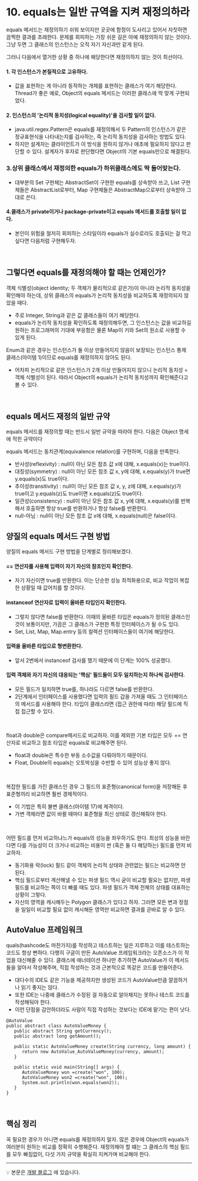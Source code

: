 # 10. equals는 일반 규역을 지켜 재정의하라
equals 메서드는 재정의하기 쉬워 보이지만 곳곳에 함정이 도사리고 있어서 자칫하면 끔찍한 결과를 초래한다. 문제를 회피하는 가장 쉬운 길은 아예 재정의하지 않는 것이다. 그냥 두면 그 클래스의 인스턴스는 오직 자기 자신과만 같게 된다.

그러니 다음에서 열거한 상황 중 하나에 해당한다면 재정의하지 않는 것이 최선이다.

#### 1. 각 인스턴스가 본질적으로 고유하다.
- 값을 표현하는 게 아니라 동작하는 개체를 표현하는 클래스가 여기 해당한다. Thread가 좋은 예로, Object의 equals 메서드는 이러한 클래스에 딱 맞게 구현되었다.

#### 2. 인스턴스의 '논리적 동치성(logical equality)'을 검사할 일이 없다.
- java.util.regex.Pattern은 equals를 재정의해서 두 Pattern의 인스턴스가 같은 정규표현식을 나타내는지를 검사하는, 즉 논리적 동치성을 검사하는 방법도 있다.
- 하지만 설계자는 클라이언트가 이 방식을 원하지 않거나 애초에 필요하지 않다고 판단할 수 있다. 설계자가 후자로 판단했다면 Object의 기본 equals만으로 해결된다.

### 3.상위 클래스에서 재정의한 equals가 하위클래스에도 딱 들어맞는다.
- 대부분의 Set 구현체는 AbstractSet이 구현한 equals를 상속받아 쓰고, List 구현체들은 AbstractList로부터, Map 구현체들은 AbstractMap으로부터 상속받아 그대로 쓴다.

#### 4.클래스가 private이거나 package-private이고 equals 메서드를 호출할 일이 없다.
- 본인이 위험을 철저히 회피하는 스타일이라 equals가 실수로라도 호출되는 걸 막고 싶다면 다음처럼 구현해두자.

<br>

## 그렇다면 equals를 재정의해야 할 때는 언제인가?
객체 식별성(object identity; 두 객체가 물리적으로 같은가)이 아니라 논리적 동치성을 확인해야 하는데, 상위 클래스의 equals가 논리적 동치성을 비교하도록 재정의되지 않았을 때다.
- 주로 Integer, String과 같은 값 클래스들이 여기 해당한다.
- equals가 논리적 동치성을 확인하도록 재정의해두면, 그 인스턴스는 값을 비교하길 원하는 프로그래머의 기대에 부응함은 물론 Map이 키와 Set의 원소로 사용할 수 있게 된다.


Enum과 같은 경우는 인스턴스가 둘 이상 만들어지지 않음이 보장되는 인스턴스 통제 클래스(아이템 1)이므로 equals를 재정의하지 않아도 된다.
- 어차피 논리적으로 같은 인스턴스가 2개 이상 만들어지지 않으니 논리적 동치성 = 객체 식별성이 된다. 따라서 Object의 equals가 논리적 동치성까지 확인해준다고 볼 수 있다.

<br>

## equals 메서드 재정의 일반 규약
equals 메서드를 재정의할 때는 반드시 일반 규약을 따라야 한다. 다음은 Object 명세에 적힌 규약이다

equals 메서드는 동치관계(equivalence relation)를 구현하며, 다음을 만족한다.
- 반사성(reflexivity) : null이 아닌 모든 참조 값 x에 대해, x.equals(x)는 true이다.
- 대칭성(symmetry) : null이 아닌 모든 참조 값 x, y에 대해, x.equals(y)가 true면 y.equals(x)도 true이다.
- 추이성(transitivity) : null이 아닌 모든 참조 값 x, y, z에 대해, x.equals(y)가 true이고 y.equals(z)도 true이면 x.equals(z)도 true이다.
- 일관성(consistency) : null이 아닌 모든 참조 값 x, y에 대해, x.equals(y)를 반복해서 호출하면 항상 true를 반환하거나 항상 false를 반환한다.
- null-아님 : null이 아닌 모든 참조 값 x에 대해, x.equals(null)은 false이다.

## 양질의 equals 메서드 구현 방법
양질의 equals 메서드 구현 방법을 단계별로 정리해보겠다.

#### == 연산자를 사용해 입력이 자기 자신의 참조인지 확인한다.
- 자기 자신이면 true를 반환한다. 이는 단순한 성능 최적화용으로, 비교 작업이 복잡한 상황일 때 값어치를 할 것이다.

#### instanceof 연산자로 입력이 올바른 타입인지 확인한다.
- 그렇지 않다면 false를 반환한다. 이때의 올바른 타입은 equals가 정의된 클래스인 것이 보통이지만, 가끔은 그 클래스가 구현한 특정 인터페이스가 될 수도 있다.
- Set, List, Map, Map.entry 등의 컬렉션 인터페이스들이 여기에 해당한다.

#### 입력을 올바른 타입으로 형변환한다.
- 앞서 2번에서 instanceof 검사를 했기 때문에 이 단계는 100% 성공했다.

#### 입력 객체와 자기 자신의 대응되는 '핵심' 필드들이 모두 일치하는지 하나씩 검사한다.
- 모든 필드가 일치하면 true를, 하나라도 다르면 false를 반환한다.
- 2단계에서 인터페이스를 사용했다면 입력의 필드 갑을 가져올 때도 그 인터페이스의 메서드를 사용해야 한다. 타입이 클래스라면 (접근 권한에 따라) 해당 필드에 직접 접근할 수 있다.

<br>

float과 double은 compare메서드로 비교하자. 이를 제외한 기본 타입은 모두 == 연산자로 비교하고 참조 타입은 equals로 비교해주면 된다.
- float과 double은 특수한 부동 소수값을 다뤄야하기 때문이다.
- Float, Double의 equals는 오토박싱을 수반할 수 있어 성능상 좋지 않다.

<br>

복잡한 필드를 가진 클래스인 경우 그 필드의 표준형(canonical form)을 저장해둔 후 표준형끼리 비교하면 훨씬 경제적이다.
- 이 기법은 특히 불변 클래스(아이템 17)에 제격이다.
- 가변 객체라면 값이 바뀔 때마다 표준형을 최신 상태로 갱신해줘야 한다.
 
<br>

어떤 필드를 먼저 비교하냐느가 equals의 성능을 좌우하기도 한다. 최상의 성능을 바란다면 다를 가능성이 더 크거나 비교하는 비용이 싼 (혹은 둘 다 해당하는) 필드를 먼저 비교하자.
- 동기화용 락(lock) 필드 같이 객체의 논리적 상태와 관련없는 필드는 비교하면 안 된다.
- 핵심 필드로부터 계산해낼 수 있는 파생 필드 역시 굳이 비교할 필요는 없지만, 파생 필드를 비교하는 쪽이 더 빠를 때도 있다. 파생 필드가 객체 전체의 상태를 대표하는 상황이 그렇다.
- 자신의 영역을 캐시해두는 Polygon 클래스가 있다고 하자. 그러면 모든 변과 정점을 일일이 비교할 필요 없이 캐시해둔 영역만 비교하면 결과를 곧바로 알 수 있다.

## AutoValue 프레임워크
quals(hashcode도 마찬가지)를 작성하고 테스트하는 일은 지루하고 이를 테스트하는 코드도 항상 뻔하다. 다행히 구글이 만든 AutoValue 프레임워크라는 오픈소스가 이 작업을 대신해줄 수 있다. 클래스에 애너테이션 하나만 추가하면 AutoValue가 이 메서드들을 알아서 작성해주며, 직접 작성하는 것과 근본적으로 똑같은 코드를 만들어준다.
- 대다수의 IDE도 같은 기능을 제공하지만 생성된 코드가 AutoValue만큼 깔끔하거나 읽기 좋지는 않다.
- 또한 IDE는 나중에 클래스가 수정된 걸 자동으로 알아채지는 못하나 테스트 코드를 작성해둬야 한다.
- 이런 단점을 감안하더라도 사람이 직접 작성하는 것보다는 IDE에 맡기는 편이 낫다.
~~~
@AutoValue
public abstract class AutoValueMoney {
   public abstract String getCurrency();
   public abstract long getAmount();

   public static AutoValueMoney create(String currency, long amount) {
      return new AutoValue_AutoValueMoney(currency, amount);
   }

   public static void main(String[] args) {
      AutoValueMoney won =create("won", 100);
      AutoValueMoney won2 =create("won", 100);
      System.out.println(won.equals(won2));
   }
}
~~~


<br>

## 핵심 정리
꼭 필요한 경우가 아니면 equals를 재정의하지 말자. 많은 경우에 Object의 equals가 여러분이 원하는 비교를 정확히 수행해준다. 재정의해야 할 떄는 그 클래스의 핵심 필드를 모두 빠짐없이, 다섯 가지 규약을 확실히 지켜가며 비교해야 한다.
    
     
--- 


💡 본문은 [개발 블로그](https://loosie.tistory.com/604) 에 있습니다.

